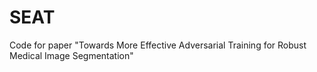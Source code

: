 # SEAT
Code for paper "Towards More Effective Adversarial Training for Robust Medical Image Segmentation"
